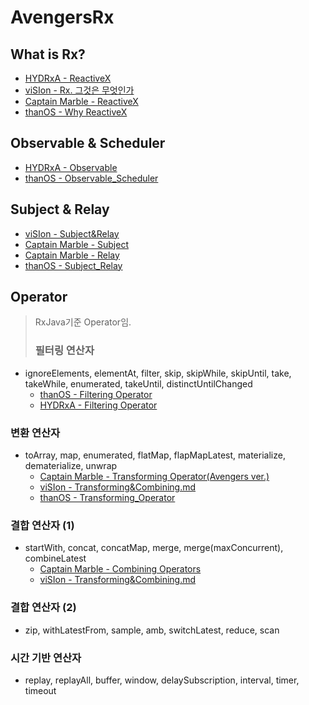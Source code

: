 # AvengersRx

## What is Rx?
- [HYDRxA - ReactiveX](https://github.com/marblestudio/AvengersRx/blob/master/RxJava%20-%20HYDRxA/1week%20-%20ReactiveX.md)
- [viSIon - Rx. 그것은 무엇인가](https://github.com/marblestudio/AvengersRx/blob/master/RxJava%20-%20viSIon/1W-Rx%20그것은%20무엇인가.md)
- [Captain Marble - ReactiveX](https://github.com/marblestudio/AvengersRx/blob/master/RxSwift%20-%20Captain%20Marble/ReactiveX.md)
- [thanOS - Why ReactiveX](https://github.com/marblestudio/AvengersRx/blob/master/RxSwift%20-%20thanOS/1w-Why%20ReactiveX%3F.md)
## Observable & Scheduler

- [HYDRxA - Observable](https://github.com/marblestudio/AvengersRx/blob/master/RxJava%20-%20HYDRxA/2week%20-%20Observable.md)
- [thanOS - Observable_Scheduler](https://github.com/marblestudio/AvengersRx/blob/master/RxSwift%20-%20thanOS/2w-Observable_Scheduler.md)

## Subject & Relay

- [viSIon - Subject&Relay](https://github.com/marblestudio/AvengersRx/blob/master/RxJava%20-%20viSIon/3W%20-%20Subject%26Relay.md)
- [Captain Marble - Subject](https://github.com/marblestudio/AvengersRx/blob/master/RxSwift%20-%20Captain%20Marble/Subject.md)
- [Captain Marble - Relay](https://github.com/marblestudio/AvengersRx/blob/master/RxSwift%20-%20Captain%20Marble/Relay.md)
- [thanOS - Subject_Relay](https://github.com/marblestudio/AvengersRx/blob/master/RxSwift%20-%20thanOS/3w-Subject_Relay.md)


## Operator
> RxJava기준 Operator임. 
>
> ###  필터링 연산자
- ignoreElements, elementAt, filter, skip, skipWhile, skipUntil, take, takeWhile, enumerated, takeUntil, distinctUntilChanged
  - [thanOS - Filtering Operator](<https://github.com/marblestudio/AvengersRx/blob/master/RxSwift%20-%20thanOS/4w-Filtering_Operator.md>)
  - [HYDRxA - Filtering Operator](<https://github.com/marblestudio/AvengersRx/blob/master/RxJava%20-%20HYDRxA/4week%20-%20filtering_operator.md>)

### 변환 연산자
- toArray, map, enumerated, flatMap, flapMapLatest, materialize, dematerialize, unwrap
  - [Captain Marble - Transforming Operator(Avengers ver.)](<https://github.com/marblestudio/AvengersRx/blob/master/RxSwift%20-%20Captain%20Marble/Transforming%20Operator(Avengers%20ver.).md>)
  - [viSIon - Transforming&Combining.md](<https://github.com/marblestudio/AvengersRx/blob/master/RxJava%20-%20viSIon/5W%20-%20Transforming%26Combining.md>)
  - [thanOS - Transforming_Operator](<https://github.com/marblestudio/AvengersRx/blob/master/RxSwift%20-%20thanOS/5w-Transforming_Operator.md>)

### 결합 연산자 (1) 
- startWith, concat, concatMap, merge, merge(maxConcurrent), combineLatest
  - [Captain Marble - Combining Operators](<https://github.com/marblestudio/AvengersRx/blob/master/RxSwift%20-%20Captain%20Marble/Combining%20Operators.md>)
  - [viSIon - Transforming&Combining.md](<https://github.com/marblestudio/AvengersRx/blob/master/RxJava%20-%20viSIon/5W%20-%20Transforming%26Combining.md>)
  
### 결합 연산자 (2) 
- zip, withLatestFrom, sample, amb, switchLatest, reduce, scan

### 시간 기반 연산자
- replay, replayAll, buffer, window, delaySubscription, interval, timer, timeout
